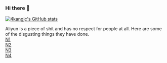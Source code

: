 ### Hi there 👋
[![4kangjc's GitHub stats](https://github-readme-stats.vercel.app/api?username=4kangjc&show_icons=true&theme=radical)](https://github.com/4kangjc/4kangjc)

Aliyun is a piece of shit and has no respect for people at all. Here are some of the disgusting things they have done.  
[N1](https://www.nowcoder.com/feed/main/detail/6ddedf89ef9f4298b563c7729a0b2978)  
[N2](https://www.nowcoder.com/discuss/857696)  
[N3](https://www.nowcoder.com/feed/main/detail/94bfdf8cfa05467e98d143ff36ecacad)  
[N4](https://www.nowcoder.com/discuss/1047155)  

<!--
**4kangjc/4kangjc** is a ✨ _special_ ✨ repository because its `README.md` (this file) appears on your GitHub profile.

Here are some ideas to get you started:

- 🔭 I’m currently working on ...
- 🌱 I’m currently learning ...
- 👯 I’m looking to collaborate on ...
- 🤔 I’m looking for help with ...
- 💬 Ask me about ...
- 📫 How to reach me: ...
- 😄 Pronouns: ...
- ⚡ Fun fact: ...
-->
